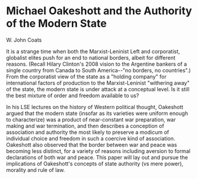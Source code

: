# Michael Oakeshott and the Authority of the Modern State

W. John Coats

It is a strange time when both the Marxist-Leninist Left and  corporatist, globalist elites push for an end to national
borders, albeit for different reasons. (Recall Hilary Clinton's 2008 vision to the Argentine bankers of a single country
from Canada to South America--"no borders, no countries".) From the corporatist view of the state as a "holding company"
for international factors of production to the Marxist-Leninist "withering away" of the state, the modern state is under
attack at a conceptual level. Is it still the best mixture of order and freedom available to us?

In his LSE lectures on the history of Western political thought, Oakeshott argued that the modern state (insofar as its
varieties were uniform enough to characterize) was a product of near-constant war preparation, war making and war
termination, and then describes a conception of association and authority the most likely to preserve a modicum of
individual choice and freedom in such a coercive kind of association. Oakeshott also observed that the border between
war and peace was becoming less distinct, for a variety of reasons including aversion to formal declarations of both war
and peace. This paper will lay out and pursue the implications of Oakeshott's concepts of state authority (vs mere
power), morality and rule of law. 
